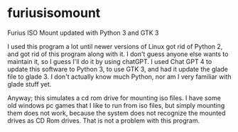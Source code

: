 # furiusisomount
Furius ISO Mount updated with Python 3 and GTK 3

I used this program a lot until newer versions of Linux got rid of Python 2, and got rid of this program along with it. I don't guess anyone else wants to maintain it, so I guess I'll do it by using chatGPT. I used Chat GPT 4 to update this software to Python 3, to use GTK 3, and had it update the glade file to glade 3. I don't actually know much Python, nor am I very familiar with glade stuff yet.

Anyway; this simulates a cd rom drive for mounting iso files. I have some old windows pc games that I like to run from iso files, but simply mounting them does not work, because the system does not recognize the mounted drives as CD Rom drives. That is not a problem with this program.
